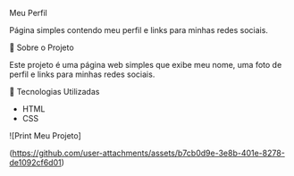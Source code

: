 Meu Perfil

Página simples contendo meu perfil e links para minhas redes sociais.

📌 Sobre o Projeto

Este projeto é uma página web simples que exibe meu nome, uma foto de perfil e links para minhas redes sociais.

🚀 Tecnologias Utilizadas

- HTML
- CSS

![Print Meu Projeto]

(https://github.com/user-attachments/assets/b7cb0d9e-3e8b-401e-8278-de1092cf6d01)

